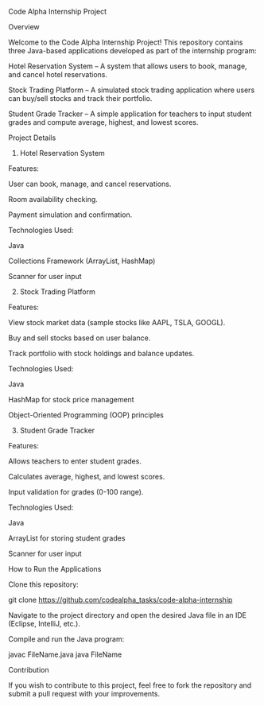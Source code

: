 Code Alpha Internship Project

Overview

Welcome to the Code Alpha Internship Project! This repository contains three Java-based applications developed as part of the internship program:

Hotel Reservation System – A system that allows users to book, manage, and cancel hotel reservations.

Stock Trading Platform – A simulated stock trading application where users can buy/sell stocks and track their portfolio.

Student Grade Tracker – A simple application for teachers to input student grades and compute average, highest, and lowest scores.

Project Details

1. Hotel Reservation System

Features:

User can book, manage, and cancel reservations.

Room availability checking.

Payment simulation and confirmation.

Technologies Used:

Java

Collections Framework (ArrayList, HashMap)

Scanner for user input

2. Stock Trading Platform

Features:

View stock market data (sample stocks like AAPL, TSLA, GOOGL).

Buy and sell stocks based on user balance.

Track portfolio with stock holdings and balance updates.

Technologies Used:

Java

HashMap for stock price management

Object-Oriented Programming (OOP) principles

3. Student Grade Tracker

Features:

Allows teachers to enter student grades.

Calculates average, highest, and lowest scores.

Input validation for grades (0-100 range).

Technologies Used:

Java

ArrayList for storing student grades

Scanner for user input

How to Run the Applications

Clone this repository:

git clone https://github.com/codealpha_tasks/code-alpha-internship

Navigate to the project directory and open the desired Java file in an IDE (Eclipse, IntelliJ, etc.).

Compile and run the Java program:

javac FileName.java
java FileName

Contribution

If you wish to contribute to this project, feel free to fork the repository and submit a pull request with your improvements.

